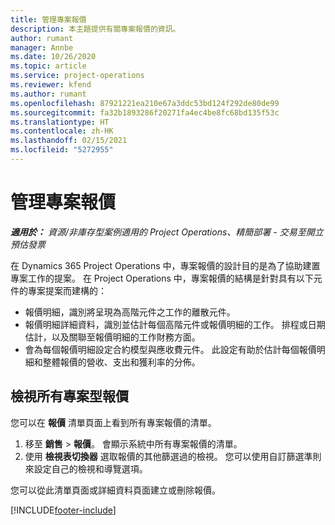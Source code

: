 ```yaml
---
title: 管理專案報價
description: 本主題提供有關專案報價的資訊。
author: rumant
manager: Annbe
ms.date: 10/26/2020
ms.topic: article
ms.service: project-operations
ms.reviewer: kfend
ms.author: rumant
ms.openlocfilehash: 87921221ea210e67a3ddc53bd124f292de80de99
ms.sourcegitcommit: fa32b1893286f20271fa4ec4be8fc68bd135f53c
ms.translationtype: HT
ms.contentlocale: zh-HK
ms.lasthandoff: 02/15/2021
ms.locfileid: "5272955"
---
```

# <a name="manage-project-quotes"></a>管理專案報價

_**適用於：** 資源/非庫存型案例適用的 Project Operations、精簡部署 - 交易至開立預估發票_

在 Dynamics 365 Project Operations 中，專案報價的設計目的是為了協助建置專案工作的提案。 在 Project Operations 中，專案報價的結構是針對具有以下元件的專案提案而建構的：

  - 報價明細，識別將呈現為高階元件之工作的離散元件。
  - 報價明細詳細資料，識別並估計每個高階元件或報價明細的工作。 排程或日期估計，以及關聯至報價明細的工作財務方面。
  - 會為每個報價明細設定合約模型與應收費元件。 此設定有助於估計每個報價明細和整體報價的營收、支出和獲利率的分佈。

## <a name="view-all-project-based-quotes"></a>檢視所有專案型報價

您可以在 **報價** 清單頁面上看到所有專案報價的清單。 

1. 移至 **銷售** > **報價**。 會顯示系統中所有專案報價的清單。 
2. 使用 **檢視表切換器** 選取報價的其他篩選過的檢視。 您可以使用自訂篩選準則來設定自己的檢視和導覽選項。

您可以從此清單頁面或詳細資料頁面建立或刪除報價。


[!INCLUDE[footer-include](../../includes/footer-banner.md)]